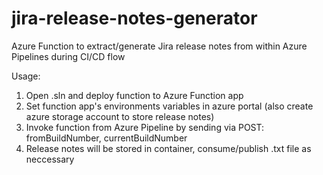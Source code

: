 # jira-release-notes-generator

Azure Function to extract/generate Jira release notes from within Azure Pipelines during CI/CD flow 

Usage:
1. Open .sln and deploy function to Azure Function app
2. Set function app's environments variables in azure portal (also create azure storage account to store release notes)
3. Invoke function from Azure Pipeline by sending via POST: fromBuildNumber, currentBuildNumber
4. Release notes will be stored in container, consume/publish .txt file as neccessary 
